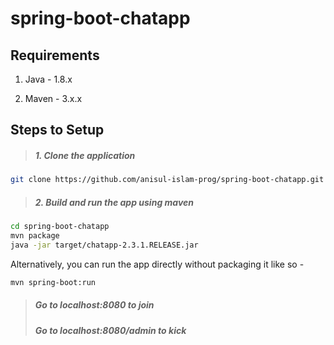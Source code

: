 # spring-boot-chatapp

## Requirements

1. Java - 1.8.x

2. Maven - 3.x.x

## Steps to Setup

> ##### 1. Clone the application

```bash
git clone https://github.com/anisul-islam-prog/spring-boot-chatapp.git
```

> ##### 2. Build and run the app using maven

```bash
cd spring-boot-chatapp
mvn package
java -jar target/chatapp-2.3.1.RELEASE.jar
```

Alternatively, you can run the app directly without packaging it like so -

```bash
mvn spring-boot:run
```

> ##### Go to localhost:8080 to join
> ##### Go to localhost:8080/admin to kick
